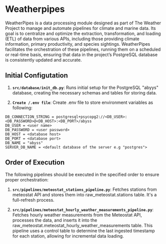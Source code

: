 # Weatherpipes

WeatherPipes is a data processing module designed as part of The Weather Project to manage and automate pipelines for climate and marine data. Its goal is to centralize and optimize the extraction, transformation, and loading (ETL) of data from various APIs, including those providing climate information, primary productivity, and species sightings. WeatherPipes facilitates the orchestration of these pipelines, running them on a scheduled or real-time basis, ensuring that data in the project’s PostgreSQL database is consistently updated and accurate.

## Initial Configutation

1. **`src/database/init_db.py`**: Runs initial setup for the PostgreSQL "abyys" database, creating the necessary schemas and tables for storing data.

2. **`Create /.env file`**: Create .env file to store environment variables as following:

```
DB_CONNECTION_STRING = postgresql+psycopg2://<DB_USER>:<DB_PASSWORD>@<DB_HOST>:<DB_PORT>/abyss
DB_USER = <user name>
DB_PASSWORD = <user password>
DB_HOST = <database host>
DB_PORT = <database port>
DB_NAME = "abyss"
SERVER_DB_NAME = <default database of the server e.g "postgres">
```

## Order of Execution

The following pipelines should be executed in the specified order to ensure proper orchestration:

1. **`src/pipelines/meteostat_stations_pipeline.py`**: Fetches stations from meteostat API and stores them into raw_meteostat.stations table. It's a full-refresh process.

2. **`src/pipelines/meteostat_hourly_weather_measurements_pipeline.py`**: Fetches hourly weather measurements from the Meteostat API, processes the data, and inserts it into the raw_meteostat.meteostat_hourly_weather_measurements table. This pipeline uses a control table to determine the last ingested timestamp for each station, allowing for incremental data loading.